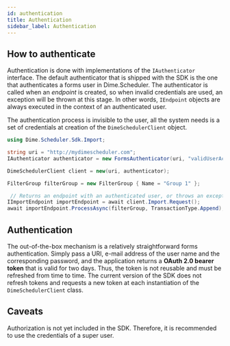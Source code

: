 ```yaml
---
id: authentication
title: Authentication
sidebar_label: Authentication
---
```


## How to authenticate 

Authentication is done with implementations of the `IAuthenticator` interface. The default authenticator that is shipped with the SDK is the one that authenticates a forms user in Dime.Scheduler. The authenticator is called when an *endpoint* is created, so when invalid credentials are used, an exception will be thrown at this stage. In other words, `IEndpoint` objects are always executed in the context of an authenticated user.

The authentication process is invisible to the user, all the system needs is a set of credentials at creation of the `DimeSchedulerClient` object.

```csharp
using Dime.Scheduler.Sdk.Import;

string uri = "http://mydimescheduler.com";
IAuthenticator authenticator = new FormsAuthenticator(uri, "validUserAccount", "validUserPassword");

DimeSchedulerClient client = new(uri, authenticator);

FilterGroup filterGroup = new FilterGroup { Name = "Group 1" };

 // Returns an endpoint with an authenticated user, or throws an exception when the user could not be logged in
IImportEndpoint importEndpoint = await client.Import.Request();
await importEndpoint.ProcessAsync(filterGroup, TransactionType.Append); 
```

## Authentication

The out-of-the-box mechanism is a relatively straightforward forms authentication. Simply pass a URI, e-mail address of the user name and the corresponding password, and the application returns a **OAuth 2.0 bearer token** that is valid for two days. Thus, the token is not reusable and must be refreshed from time to time. The current version of the SDK does not refresh tokens and requests a new token at each instantiation of the `DimeSchedulerClient` class.

## Caveats

Authorization is not yet included in the SDK. Therefore, it is recommended to use the credentials of a super user.